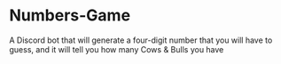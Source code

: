 # Numbers-Game
A Discord bot that will generate a four-digit number that you will have to guess, and it will tell you how many Cows &amp; Bulls you have 
